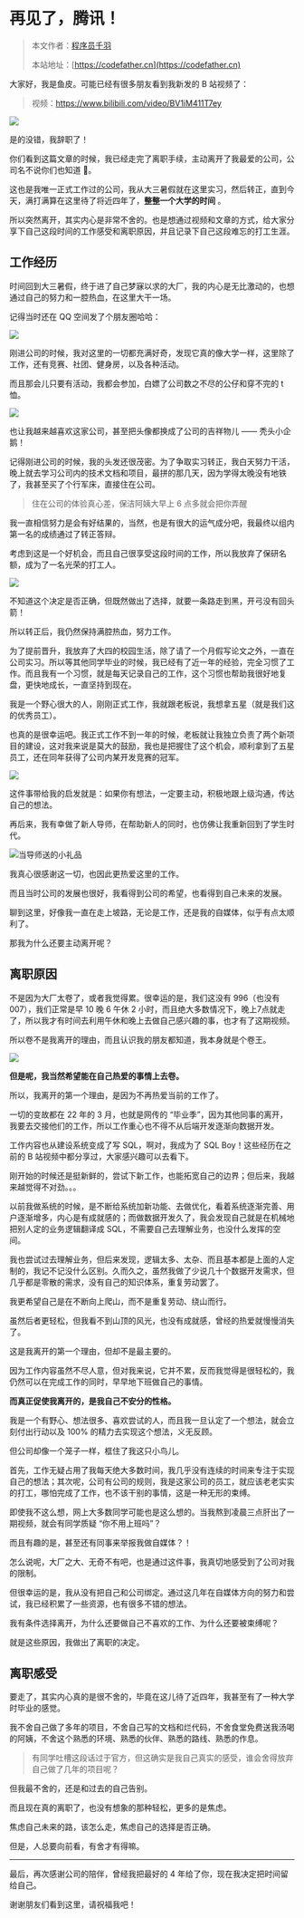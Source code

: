 # 再见了，腾讯！

> 本文作者：[程序员千羽](https://yuyuanweb.feishu.cn/wiki/Abldw5WkjidySxkKxU2cQdAtnah)
>
> 本站地址：[https://codefather.cn](https://codefather.cn)

大家好，我是鱼皮。可能已经有很多朋友看到我新发的 B 站视频了：

> 视频：https://www.bilibili.com/video/BV1iM411T7ey

![](https://pic.yupi.icu/5563/202311031059497.png)

是的没错，我辞职了！

你们看到这篇文章的时候，我已经走完了离职手续，主动离开了我最爱的公司，公司名不说你们也知道 🐶。

这也是我唯一正式工作过的公司，我从大三暑假就在这里实习，然后转正，直到今天，满打满算在这里待了将近四年了，**整整一个大学的时间** 。

所以突然离开，其实内心是非常不舍的。也是想通过视频和文章的方式，给大家分享下自己这段时间的工作感受和离职原因，并且记录下自己这段难忘的打工生涯。

## 工作经历

时间回到大三暑假，终于进了自己梦寐以求的大厂，我的内心是无比激动的，也想通过自己的努力和一腔热血，在这里大干一场。

记得当时还在 QQ 空间发了个朋友圈哈哈：

![](https://pic.yupi.icu/5563/202311031059827.png)

刚进公司的时候，我对这里的一切都充满好奇，发现它真的像大学一样，这里除了工作，还有竞赛、社团、健身房，以及各种活动。

而且那会儿只要有活动，我都会参加，白嫖了公司数之不尽的公仔和穿不完的 t 恤。

![](https://pic.yupi.icu/5563/202311031059513.jpeg)

也让我越来越喜欢这家公司，甚至把头像都换成了公司的吉祥物儿 —— 秃头小企鹅！

记得刚进公司的时候，我的头发还很茂密。为了争取实习转正，我白天努力干活，晚上就去学习公司内的技术文档和项目，最拼的那几天，因为学得太晚没有地铁了，我甚至买了个行军床，直接住在公司。

> 住在公司的体验真心差，保洁阿姨大早上 6 点多就会把你弄醒

我一直相信努力是会有好结果的，当然，也是有很大的运气成分吧，我最终以组内第一名的成绩通过了转正答辩。

考虑到这是一个好机会，而且自己很享受这段时间的工作，所以我放弃了保研名额，成为了一名光荣的打工人。

![](https://pic.yupi.icu/5563/202311031059682.png)

不知道这个决定是否正确，但既然做出了选择，就要一条路走到黑，开弓没有回头箭！

所以转正后，我仍然保持满腔热血，努力工作。

为了提前晋升，我放弃了大四的校园生活，除了请了一个月假写论文之外，一直在公司实习。所以等其他同学毕业的时候，我已经有了近一年的经验，完全习惯了工作。而且我有一个习惯，就是每天记录自己的工作，这个习惯也帮助我很好地复盘，更快地成长，一直坚持到现在。

我是一个野心很大的人，刚刚正式工作，我就跟老板说，我想拿五星（就是我们这的优秀员工）。

也真的是很幸运吧。我正式工作不到一年的时候，老板就让我独立负责了两个新项目的建设，这对我来说是莫大的鼓励，我也是把握住了这个机会，顺利拿到了五星员工，还在同年获得了公司内某开发竞赛的冠军。

![](https://pic.yupi.icu/5563/202311031059455.jpeg)

这件事带给我的启发就是：如果你有想法，一定要主动，积极地跟上级沟通，传达自己的想法。

再后来，我有幸做了新人导师，在帮助新人的同时，也仿佛让我重新回到了学生时代。

![](https://pic.yupi.icu/5563/202311031059475.jpeg)当导师送的小礼品

我真心很感谢这一切，也因此更热爱这里的工作。

而且当时公司的发展也很好，我看得到公司的希望，也看得到自己未来的发展。

聊到这里，好像我一直在走上坡路，无论是工作，还是我的自媒体，似乎有点太顺利了。

那我为什么还要主动离开呢？

## 离职原因

不是因为大厂太卷了，或者我觉得累。很幸运的是，我们这没有 996（也没有 007），我们正常是早 10 晚 6 午休 2 小时，而且绝大多数情况下，晚上7点就走了，所以我才有时间去利用午休和晚上去做自己感兴趣的事，也才有了这期视频。

所以卷不是我离开的理由，而且认识我的朋友都知道，我本身就是个卷王。

![](https://pic.yupi.icu/5563/202311031059091.jpeg)

**但是呢，我当然希望能在自己热爱的事情上去卷。**

所以，我离开的第一个理由，是因为不再热爱当前的工作了。

一切的变故都在 22 年的 3 月，也就是网传的 “毕业季”，因为其他同事的离开，我要去交接他们的工作，所以工作重心也不得不从后端开发逐渐向数据开发。

工作内容也从建设系统变成了写 SQL，啊对，我成为了 SQL Boy！这些经历在之前的 B 站视频中都分享过，大家感兴趣可以去看下。

刚开始的时候还是挺新鲜的，尝试下新工作，也能拓宽自己的边界；但后来，我越来越觉得不对劲。。。

以前我做系统的时候，是不断给系统加新功能、去做优化，看着系统逐渐完善、用户逐渐增多，内心是有成就感的；而做数据开发久了，我会发现自己就是在机械地把别人定的业务逻辑翻译成 SQL，不需要自己去理解业务，也没什么发挥的空间。

我也尝试过去理解业务，但后来发现，逻辑太多、太杂、而且基本都是上面的人定制的，我记不记没什么区别。久而久之，虽然我做了少说几十个数据开发需求，但几乎都是零散的需求，没有自己的知识体系，重复劳动罢了。

我更希望自己是在不断向上爬山，而不是重复劳动、绕山而行。

虽然后者更轻松，但我看不到山顶的风光，也没有成就感，曾经的热爱就慢慢消失了。

这是我离开的第一个理由，但却不是最主要的。

因为工作内容虽然不尽人意，但对我来说，它并不累，反而我觉得是很轻松的，我仍然可以在完成工作的同时，早早地下班做自己的事情。

**而真正促使我离开的，是我自己不安分的性格。**

我是一个有野心、想法很多、喜欢尝试的人，而且我一旦认定了一个想法，就会立刻付出行动以及 100% 的精力去实现这个想法，义无反顾。

但公司却像一个笼子一样，框住了我这只小鸟儿。

首先，工作无疑占用了我每天绝大多数时间，我几乎没有连续的时间来专注于实现自己的想法；其次呢，公司有公司的规则，我是这家公司的员工，就应该老老实实的打工，哪怕完成了工作，也不该干别的事情，这是一种无形的束缚。

即使我不这么想，网上大多数同学可能也是这么想的。当我熬到凌晨三点肝出了一期视频，就会有同学质疑 “你不用上班吗”？

而且有趣的是，甚至还有同事来举报我做自媒体？！

怎么说呢，大厂之大、无奇不有吧，也是通过这件事，我真切地感受到了公司对我的限制。

但很幸运的是，我从没有把自己和公司绑定。通过这几年在自媒体方向的努力和尝试，我已经积累了一些资源，也有很多不错的想法。

我有条件选择离开，为什么还要做自己不喜欢的工作、为什么还要被束缚呢？

就是这些原因，我做出了离职的决定。

## 离职感受

要走了，其实内心真的是很不舍的，毕竟在这儿待了近四年，我甚至有了一种大学时毕业的感觉。

我不舍自己做了多年的项目，不舍自己写的文档和烂代码，不舍食堂免费送我汤喝的阿姨，不舍这个熟悉的环境、熟悉的伙伴、熟悉的路线、熟悉的作息。

> 有同学吐槽这段话过于官方，但这确实是我自己真实的感受，谁会舍得放弃自己做了几年的项目呢？

但我最不舍的，还是和过去的自己告别。

而且现在真的离职了，也没有想象的那种轻松，更多的是焦虑。

焦虑自己未来的路，该怎么走，焦虑自己的选择是否正确。

但是，人总要向前看，有舍才有得嘛。



------


最后，再次感谢公司的陪伴，曾经我把最好的 4 年给了你，现在我决定把时间留给自己。

谢谢朋友们看到这里，请祝福我吧！